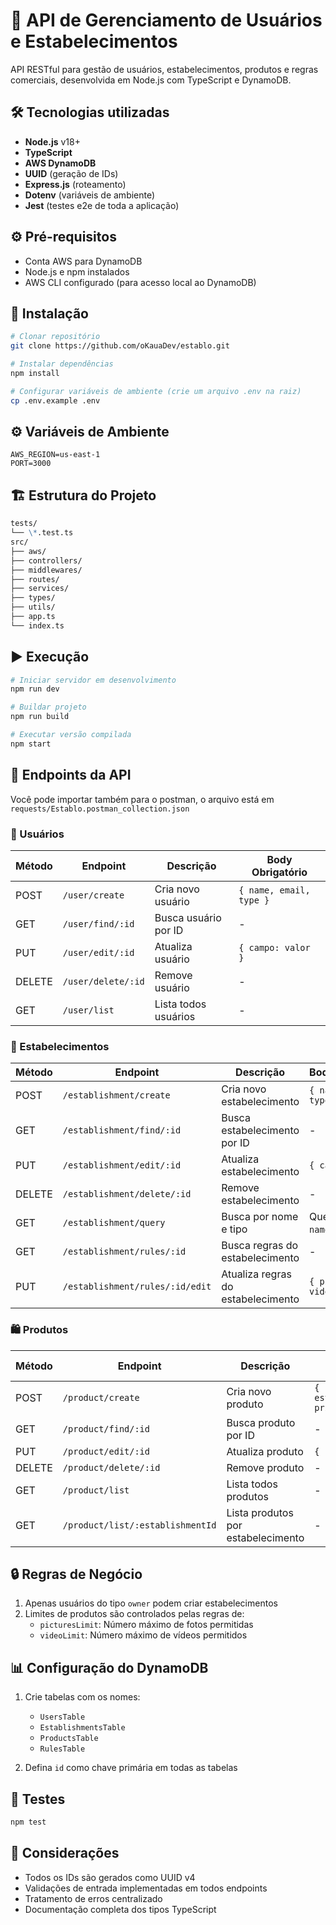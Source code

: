 # 🚀 API de Gerenciamento de Usuários e Estabelecimentos

API RESTful para gestão de usuários, estabelecimentos, produtos e regras comerciais, desenvolvida em Node.js com TypeScript e DynamoDB.

## 🛠 Tecnologias utilizadas

- **Node.js** v18+
- **TypeScript**
- **AWS DynamoDB**
- **UUID** (geração de IDs)
- **Express.js** (roteamento)
- **Dotenv** (variáveis de ambiente)
- **Jest** (testes e2e de toda a aplicação)

## ⚙️ Pré-requisitos

- Conta AWS para DynamoDB
- Node.js e npm instalados
- AWS CLI configurado (para acesso local ao DynamoDB)

## 🔧 Instalação

```bash
# Clonar repositório
git clone https://github.com/oKauaDev/establo.git

# Instalar dependências
npm install

# Configurar variáveis de ambiente (crie um arquivo .env na raiz)
cp .env.example .env
```

## ⚙️ Variáveis de Ambiente

```env
AWS_REGION=us-east-1
PORT=3000
```

## 🏗 Estrutura do Projeto

```md
tests/
└── \*.test.ts
src/
├── aws/
├── controllers/
├── middlewares/
├── routes/
├── services/
├── types/
├── utils/
├── app.ts
└── index.ts
```

## ▶️ Execução

```bash
# Iniciar servidor em desenvolvimento
npm run dev

# Buildar projeto
npm run build

# Executar versão compilada
npm start
```

## 📡 Endpoints da API

Você pode importar também para o postman, o arquivo está em `requests/Establo.postman_collection.json`

### 👤 Usuários

| Método | Endpoint           | Descrição            | Body Obrigatório        |
| ------ | ------------------ | -------------------- | ----------------------- |
| POST   | `/user/create`     | Cria novo usuário    | `{ name, email, type }` |
| GET    | `/user/find/:id`   | Busca usuário por ID | -                       |
| PUT    | `/user/edit/:id`   | Atualiza usuário     | `{ campo: valor }`      |
| DELETE | `/user/delete/:id` | Remove usuário       | -                       |
| GET    | `/user/list`       | Lista todos usuários | -                       |

### 🏢 Estabelecimentos

| Método | Endpoint                        | Descrição                          | Body/Parâmetros                 |
| ------ | ------------------------------- | ---------------------------------- | ------------------------------- |
| POST   | `/establishment/create`         | Cria novo estabelecimento          | `{ name, ownerId, type }`       |
| GET    | `/establishment/find/:id`       | Busca estabelecimento por ID       | -                               |
| PUT    | `/establishment/edit/:id`       | Atualiza estabelecimento           | `{ campo: valor }`              |
| DELETE | `/establishment/delete/:id`     | Remove estabelecimento             | -                               |
| GET    | `/establishment/query`          | Busca por nome e tipo              | Query Params: `name`, `type`    |
| GET    | `/establishment/rules/:id`      | Busca regras do estabelecimento    | -                               |
| PUT    | `/establishment/rules/:id/edit` | Atualiza regras do estabelecimento | `{ picturesLimit, videoLimit }` |

### 🛍 Produtos

| Método | Endpoint                         | Descrição                          | Body Obrigatório                   |
| ------ | -------------------------------- | ---------------------------------- | ---------------------------------- |
| POST   | `/product/create`                | Cria novo produto                  | `{ name, establishmentId, price }` |
| GET    | `/product/find/:id`              | Busca produto por ID               | -                                  |
| PUT    | `/product/edit/:id`              | Atualiza produto                   | `{ campo: valor }`                 |
| DELETE | `/product/delete/:id`            | Remove produto                     | -                                  |
| GET    | `/product/list`                  | Lista todos produtos               | -                                  |
| GET    | `/product/list/:establishmentId` | Lista produtos por estabelecimento | -                                  |

## 🔒 Regras de Negócio

1. Apenas usuários do tipo `owner` podem criar estabelecimentos
2. Limites de produtos são controlados pelas regras de:
   - `picturesLimit`: Número máximo de fotos permitidas
   - `videoLimit`: Número máximo de vídeos permitidos

## 📊 Configuração do DynamoDB

1. Crie tabelas com os nomes:

   - `UsersTable`
   - `EstablishmentsTable`
   - `ProductsTable`
   - `RulesTable`

2. Defina `id` como chave primária em todas as tabelas

## 🧪 Testes

```bash
npm test
```

## 📌 Considerações

- Todos os IDs são gerados como UUID v4
- Validações de entrada implementadas em todos endpoints
- Tratamento de erros centralizado
- Documentação completa dos tipos TypeScript
